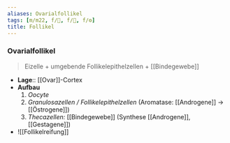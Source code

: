 ```yaml
---
aliases: Ovarialfollikel
tags: [m/m22, f/🦩, f/🔬, f/⚙️]
title: Follikel
---
```

### Ovarialfollikel
> Eizelle + umgebende Follikelepithelzellen + [[Bindegewebe]]
- **Lage**:: [[Ovar]]-Cortex
- **Aufbau**
	1. *Oocyte*
	2. *Granulosazellen / Follikelepithelzellen* (Aromatase: [[Androgene]] → [[Östrogene]])
	3. *Thecazellen:* [[Bindegewebe]] (Synthese [[Androgene]], [[Gestagene]])
- ![[Follikelreifung]]